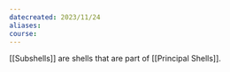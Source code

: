 ```yaml
---
datecreated: 2023/11/24
aliases: 
course:
---
```

[[Subshells]] are shells that are part of [[Principal Shells]].